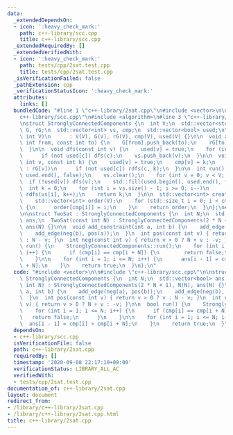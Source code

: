 ```yaml
---
data:
  _extendedDependsOn:
  - icon: ':heavy_check_mark:'
    path: c++-library/scc.cpp
    title: c++-library/scc.cpp
  _extendedRequiredBy: []
  _extendedVerifiedWith:
  - icon: ':heavy_check_mark:'
    path: tests/cpp/2sat.test.cpp
    title: tests/cpp/2sat.test.cpp
  _isVerificationFailed: false
  _pathExtension: cpp
  _verificationStatusIcon: ':heavy_check_mark:'
  attributes:
    links: []
  bundledCode: "#line 1 \"c++-library/2sat.cpp\"\n#include <vector>\n\n#line 1 \"\
    c++-library/scc.cpp\"\n#include <algorithm>\n#line 3 \"c++-library/scc.cpp\"\n\
    \nstruct StronglyConnectedComponents {\n  int V;\n  std::vector<std::vector<int>>\
    \ G, rG;\n  std::vector<int> vs, cmp;\n  std::vector<bool> used;\n\n  StronglyConnectedComponents(const\
    \ int V)\n      : V(V), G(V), rG(V), cmp(V), used(V) {}\n\n  void add_edge(const\
    \ int from, const int to) {\n    G[from].push_back(to);\n    rG[to].push_back(from);\n\
    \  }\n\n  void dfs(const int v) {\n    used[v] = true;\n    for (int c : G[v])\n\
    \      if (not used[c]) dfs(c);\n    vs.push_back(v);\n  }\n\n  void rdfs(const\
    \ int v, const int k) {\n    used[v] = true;\n    cmp[v] = k;\n    for (int c\
    \ : rG[v])\n      if (not used[c]) rdfs(c, k);\n  }\n\n  int run() {\n    std::fill(used.begin(),\
    \ used.end(), false);\n    vs.clear();\n    for (int v = 0; v < V; v++)\n    \
    \  if (!used[v]) dfs(v);\n    std::fill(used.begin(), used.end(), false);\n  \
    \  int k = 0;\n    for (int i = vs.size() - 1; i >= 0; i--)\n      if (!used[vs[i]])\
    \ rdfs(vs[i], k++);\n    return k;\n  }\n\n  std::vector<int> create_order() {\n\
    \    std::vector<int> order(V);\n    for (std::size_t i = 0; i < cmp.size(); i++)\
    \ {\n      order[cmp[i]] = i;\n    }\n    return order;\n  }\n};\n#line 4 \"c++-library/2sat.cpp\"\
    \n\nstruct TwoSat : StronglyConnectedComponents {\n  int N;\n  std::vector<bool>\
    \ ans;\n  TwoSat(const int N) : StronglyConnectedComponents(2 * N + 1), N(N),\
    \ ans(N) {}\n\n  void add_constraint(int a, int b) {\n    add_edge(neg(a), pos(b));\n\
    \    add_edge(neg(b), pos(a));\n  }\n  int pos(const int v) { return v > 0 ? v\
    \ : N - v; }\n  int neg(const int v) { return v > 0 ? N + v : -v; }\n\n  bool\
    \ run() {\n    StronglyConnectedComponents::run();\n    for (int i = 1; i <= N;\
    \ i++) {\n      if (cmp[i] == cmp[i + N]) {\n        return false;\n      }\n\
    \    }\n\n    for (int i = 1; i <= N; i++) {\n      ans[i - 1] = cmp[i] > cmp[i\
    \ + N];\n    }\n    return true;\n  }\n};\n"
  code: "#include <vector>\n\n#include \"c++-library/scc.cpp\"\n\nstruct TwoSat :\
    \ StronglyConnectedComponents {\n  int N;\n  std::vector<bool> ans;\n  TwoSat(const\
    \ int N) : StronglyConnectedComponents(2 * N + 1), N(N), ans(N) {}\n\n  void add_constraint(int\
    \ a, int b) {\n    add_edge(neg(a), pos(b));\n    add_edge(neg(b), pos(a));\n\
    \  }\n  int pos(const int v) { return v > 0 ? v : N - v; }\n  int neg(const int\
    \ v) { return v > 0 ? N + v : -v; }\n\n  bool run() {\n    StronglyConnectedComponents::run();\n\
    \    for (int i = 1; i <= N; i++) {\n      if (cmp[i] == cmp[i + N]) {\n     \
    \   return false;\n      }\n    }\n\n    for (int i = 1; i <= N; i++) {\n    \
    \  ans[i - 1] = cmp[i] > cmp[i + N];\n    }\n    return true;\n  }\n};\n"
  dependsOn:
  - c++-library/scc.cpp
  isVerificationFile: false
  path: c++-library/2sat.cpp
  requiredBy: []
  timestamp: '2020-09-08 22:17:10+09:00'
  verificationStatus: LIBRARY_ALL_AC
  verifiedWith:
  - tests/cpp/2sat.test.cpp
documentation_of: c++-library/2sat.cpp
layout: document
redirect_from:
- /library/c++-library/2sat.cpp
- /library/c++-library/2sat.cpp.html
title: c++-library/2sat.cpp
---
```

